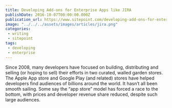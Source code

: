 ```yaml
---
title: Developing Add-ons for Enterprise Apps like JIRA
publishDate: 2016-10-07T00:00:00.000Z
publication_url: https://www.sitepoint.com/developing-add-ons-for-enterprise-apps-like-jira
image: "../../../assets/images/articles/jira.png"
categories:
 - writing
 - sitepoint
tags:
 - developing
 - enterprise
---
```


Since 2008, many developers have focused on building, distributing and selling (or hoping to sell) their efforts in two curated, walled garden stores. The Apple App store and Google Play (and related) stores have helped developers find audiences of billions around the world. It hasn’t all been smooth sailing. Some say the “app store” model has forced a race to the bottom, with prices and developer revenue share reduced, despite such large audiences.
